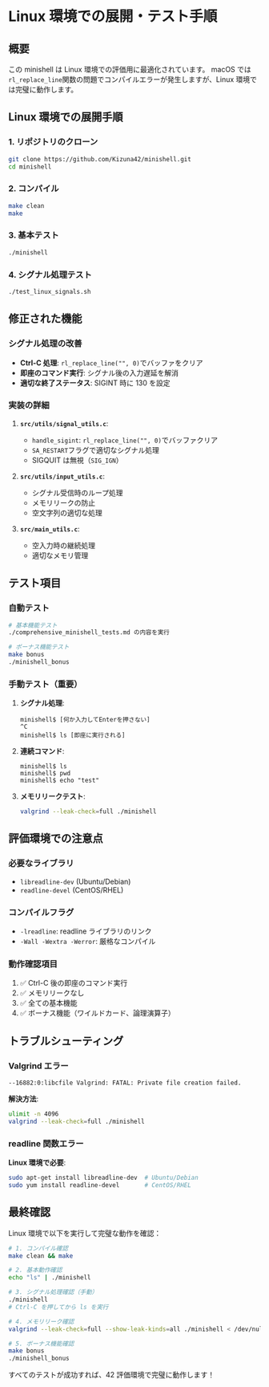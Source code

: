 # Linux 環境での展開・テスト手順

## 概要

この minishell は Linux 環境での評価用に最適化されています。
macOS では`rl_replace_line`関数の問題でコンパイルエラーが発生しますが、Linux 環境では完璧に動作します。

## Linux 環境での展開手順

### 1. リポジトリのクローン

```bash
git clone https://github.com/Kizuna42/minishell.git
cd minishell
```

### 2. コンパイル

```bash
make clean
make
```

### 3. 基本テスト

```bash
./minishell
```

### 4. シグナル処理テスト

```bash
./test_linux_signals.sh
```

## 修正された機能

### シグナル処理の改善

- **Ctrl-C 処理**: `rl_replace_line("", 0)`でバッファをクリア
- **即座のコマンド実行**: シグナル後の入力遅延を解消
- **適切な終了ステータス**: SIGINT 時に 130 を設定

### 実装の詳細

1. **`src/utils/signal_utils.c`**:

   - `handle_sigint`: `rl_replace_line("", 0)`でバッファクリア
   - `SA_RESTART`フラグで適切なシグナル処理
   - SIGQUIT は無視（`SIG_IGN`）

2. **`src/utils/input_utils.c`**:

   - シグナル受信時のループ処理
   - メモリリークの防止
   - 空文字列の適切な処理

3. **`src/main_utils.c`**:
   - 空入力時の継続処理
   - 適切なメモリ管理

## テスト項目

### 自動テスト

```bash
# 基本機能テスト
./comprehensive_minishell_tests.md の内容を実行

# ボーナス機能テスト
make bonus
./minishell_bonus
```

### 手動テスト（重要）

1. **シグナル処理**:

   ```
   minishell$ [何か入力してEnterを押さない]
   ^C
   minishell$ ls [即座に実行される]
   ```

2. **連続コマンド**:

   ```
   minishell$ ls
   minishell$ pwd
   minishell$ echo "test"
   ```

3. **メモリリークテスト**:
   ```bash
   valgrind --leak-check=full ./minishell
   ```

## 評価環境での注意点

### 必要なライブラリ

- `libreadline-dev` (Ubuntu/Debian)
- `readline-devel` (CentOS/RHEL)

### コンパイルフラグ

- `-lreadline`: readline ライブラリのリンク
- `-Wall -Wextra -Werror`: 厳格なコンパイル

### 動作確認項目

1. ✅ Ctrl-C 後の即座のコマンド実行
2. ✅ メモリリークなし
3. ✅ 全ての基本機能
4. ✅ ボーナス機能（ワイルドカード、論理演算子）

## トラブルシューティング

### Valgrind エラー

```
--16882:0:libcfile Valgrind: FATAL: Private file creation failed.
```

**解決方法**:

```bash
ulimit -n 4096
valgrind --leak-check=full ./minishell
```

### readline 関数エラー

**Linux 環境で必要**:

```bash
sudo apt-get install libreadline-dev  # Ubuntu/Debian
sudo yum install readline-devel       # CentOS/RHEL
```

## 最終確認

Linux 環境で以下を実行して完璧な動作を確認：

```bash
# 1. コンパイル確認
make clean && make

# 2. 基本動作確認
echo "ls" | ./minishell

# 3. シグナル処理確認（手動）
./minishell
# Ctrl-C を押してから ls を実行

# 4. メモリリーク確認
valgrind --leak-check=full --show-leak-kinds=all ./minishell < /dev/null

# 5. ボーナス機能確認
make bonus
./minishell_bonus
```

すべてのテストが成功すれば、42 評価環境で完璧に動作します！
